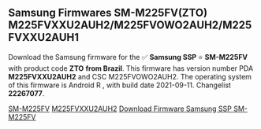 <h2>Samsung Firmwares SM-M225FV(ZTO) M225FVXXU2AUH2/M225FVOWO2AUH2/M225FVXXU2AUH1</h2>
Download the Samsung firmware for the ✅ <strong>Samsung SSP </strong> ⭐ <strong>SM-M225FV</strong> with product code <strong>ZTO</strong> <strong> from Brazil</strong>. This firmware has version number PDA <strong>M225FVXXU2AUH2</strong> and CSC M225FVOWO2AUH2. The operating system of this firmware is Android R , with build date 2021-09-11. Changelist <strong>22267077</strong>.


[SM-M225FV](https://samfirm.shop/samsung/model/SM-M225FV)
[M225FVXXU2AUH2](https://samfirm.shop/samsung/pda/M225FVXXU2AUH2)
[Download Firmware Samsung SSP SM-M225FV](https://samfirm.shop/samsung/firmware/456257)
